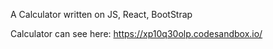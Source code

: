 A Calculator written on JS, React, BootStrap

Calculator can see here: https://xp10q30olp.codesandbox.io/

